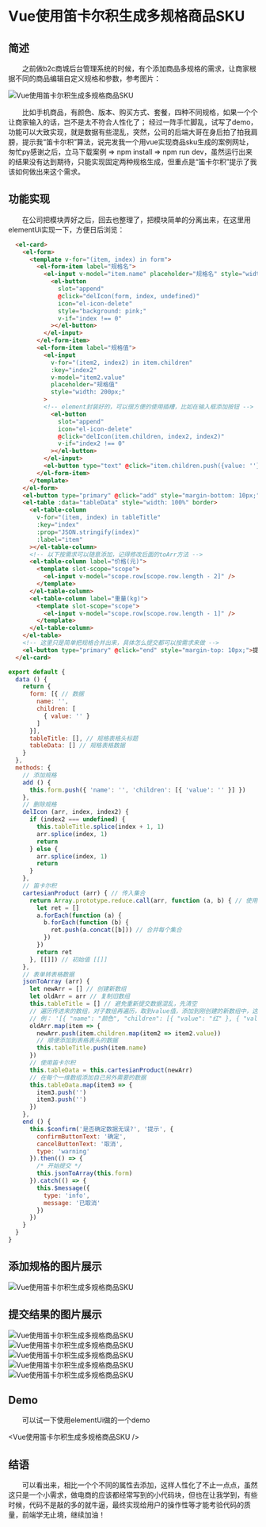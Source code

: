 
# Vue使用笛卡尔积生成多规格商品SKU

## 简述

 &emsp;&emsp;之前做b2c商城后台管理系统的时候，有个添加商品多规格的需求，让商家根据不同的商品编辑自定义规格和参数，参考图片：

![Vue使用笛卡尔积生成多规格商品SKU](/modem-bookmarks/image/Vue使用笛卡尔积生成多规格商品SKU/参考图片.png)

&emsp;&emsp;比如手机商品，有颜色、版本、购买方式、套餐，四种不同规格，如果一个个让商家输入的话，岂不是太不符合人性化了；
经过一阵手忙脚乱，试写了demo，功能可以大致实现，就是数据有些混乱，突然，公司的后端大哥在身后拍了拍我肩膀，提示我“笛卡尔积”算法，说完发我一个用vue实现商品sku生成的案例网址，匆忙py感谢之后，立马下载案例 => npm install => npm run dev，虽然运行出来的结果没有达到期待，只能实现固定两种规格生成，但重点是“笛卡尔积”提示了我该如何做出来这个需求。

## 功能实现

&emsp;&emsp;在公司把模块弄好之后，回去也整理了，把模块简单的分离出来，在这里用elementUi实现一下，方便日后浏览：

```html
  <el-card>
    <el-form>
      <template v-for="(item, index) in form">
        <el-form-item label="规格名">
          <el-input v-model="item.name" placeholder="规格名" style="width: 200px;">
            <el-button
              slot="append"
              @click="delIcon(form, index, undefined)"
              icon="el-icon-delete"
              style="background: pink;"
              v-if="index !== 0"
            ></el-button>
          </el-input>
        </el-form-item>
        <el-form-item label="规格值">
          <el-input
            v-for="(item2, index2) in item.children"
            :key="index2"
            v-model="item2.value"
            placeholder="规格值"
            style="width: 200px;"
          >
          <!-- element封装好的，可以很方便的使用插槽，比如在输入框添加按钮 -->
            <el-button
              slot="append"
              icon="el-icon-delete"
              @click="delIcon(item.children, index2, index2)"
              v-if="index2 !== 0"
            ></el-button>
          </el-input>
          <el-button type="text" @click="item.children.push({value: ''})">添加规格值</el-button>
        </el-form-item>
      </template>
    </el-form>
    <el-button type="primary" @click="add" style="margin-bottom: 10px;">添加规格</el-button>
    <el-table :data="tableData" style="width: 100%" border>
      <el-table-column
        v-for="(item, index) in tableTitle"
        :key="index"
        :prop="JSON.stringify(index)"
        :label="item"
      ></el-table-column>
      <!-- 以下按需求可以随意添加，记得修改后面的toArr方法 -->
      <el-table-column label="价格(元)">
        <template slot-scope="scope">
          <el-input v-model="scope.row[scope.row.length - 2]" />
        </template>
      </el-table-column>
      <el-table-column label="重量(kg)">
        <template slot-scope="scope">
          <el-input v-model="scope.row[scope.row.length - 1]" />
        </template>
      </el-table-column>
    </el-table>
    <!-- 这里只是简单把规格合并出来，具体怎么提交都可以按需求来做 -->
    <el-button type="primary" @click="end" style="margin-top: 10px;">提交</el-button>
  </el-card>
```

```javascript
export default {
  data () {
    return {
      form: [{ // 数据
        name: '',
        children: [
          { value: '' }
        ]
      }],
      tableTitle: [], // 规格表格头标题
      tableData: [] // 规格表格数据
    }
  },
  methods: {
    // 添加规格
    add () {
      this.form.push({ 'name': '', 'children': [{ 'value': '' }] })
    },
    // 删除规格
    delIcon (arr, index, index2) {
      if (index2 === undefined) {
        this.tableTitle.splice(index + 1, 1)
        arr.splice(index, 1)
        return
      } else {
        arr.splice(index, 1)
        return
      }
    },
    // 笛卡尔积
    cartesianProduct (arr) { // 传入集合
      return Array.prototype.reduce.call(arr, function (a, b) { // 使用数组原型reduce方法
        let ret = []
        a.forEach(function (a) {
          b.forEach(function (b) {
            ret.push(a.concat([b])) // 合并每个集合
          })
        })
        return ret
      }, [[]]) // 初始值 [[]]
    },
    // 表单转表格数据
    jsonToArray (arr) {
      let newArr = [] // 创建新数组
      let oldArr = arr // 复制旧数组
      this.tableTitle = [] // 避免重新提交数据混乱，先清空
      // 遍历传进来的数组，对子数组再遍历，取到value值，添加到刚创建的新数组中，这里主要为了转换成 笛卡尔积 所需用到的数组格式。 
      // 例： '[{ "name": "颜色", "children": [{ "value": "红" }, { "value": "黄" }] }, { "name": "重量", "children": [{ "value": "1g" }, { "value": "2g" }] }]'  =>  '[['红', '黄'], ['1g', '2g']]' "
      oldArr.map(item => {
        newArr.push(item.children.map(item2 => item2.value))
        // 顺便添加到表格表头的数据
        this.tableTitle.push(item.name)
      })
      // 使用笛卡尔积
      this.tableData = this.cartesianProduct(newArr)
      // 在每个一维数组添加自己另外需要的数据
      this.tableData.map(item3 => {
        item3.push('')
        item3.push('')
      })
    },
    end () {
      this.$confirm('是否确定数据无误?', '提示', {
        confirmButtonText: '确定',
        cancelButtonText: '取消',
        type: 'warning'
      }).then(() => {
        /* 开始提交 */
        this.jsonToArray(this.form)
      }).catch(() => {
        this.$message({
          type: 'info',
          message: '已取消'
        })
      })
    }
  }
}
```

## 添加规格的图片展示

![Vue使用笛卡尔积生成多规格商品SKU](/modem-bookmarks/image/Vue使用笛卡尔积生成多规格商品SKU/添加规格.png)

## 提交结果的图片展示

![Vue使用笛卡尔积生成多规格商品SKU](/modem-bookmarks/image/Vue使用笛卡尔积生成多规格商品SKU/提交图片1.png)
![Vue使用笛卡尔积生成多规格商品SKU](/modem-bookmarks/image/Vue使用笛卡尔积生成多规格商品SKU/提交图片2.png)
![Vue使用笛卡尔积生成多规格商品SKU](/modem-bookmarks/image/Vue使用笛卡尔积生成多规格商品SKU/提交图片3.png)
![Vue使用笛卡尔积生成多规格商品SKU](/modem-bookmarks/image/Vue使用笛卡尔积生成多规格商品SKU/提交图片4.png)
![Vue使用笛卡尔积生成多规格商品SKU](/modem-bookmarks/image/Vue使用笛卡尔积生成多规格商品SKU/提交图片5.png)

## Demo

&emsp;&emsp;可以试一下使用elementUi做的一个demo

<Vue使用笛卡尔积生成多规格商品SKU />

## 结语

&emsp;&emsp;可以看出来，相比一个个不同的属性去添加，这样人性化了不止一点点，虽然这只是一个小需求，做电商的应该都经常写到的小代码块，但也在让我学到，有些时候，代码不是敲的多的就牛逼，最终实现给用户的操作性等才能考验代码的质量，前端学无止境，继续加油！
